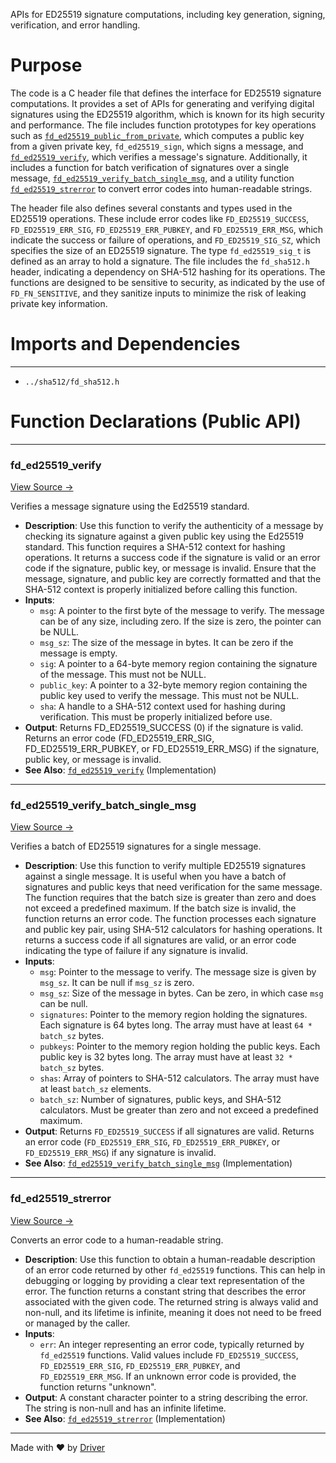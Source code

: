 <!--------------------------------------------------------------------------------->
<!-- IMPORTANT: This file is auto-generated by Driver (https://driver.ai). -------->
<!-- Manual edits may be overwritten on future commits. --------------------------->
<!--------------------------------------------------------------------------------->

APIs for ED25519 signature computations, including key generation, signing, verification, and error handling.

# Purpose
The code is a C header file that defines the interface for ED25519 signature computations. It provides a set of APIs for generating and verifying digital signatures using the ED25519 algorithm, which is known for its high security and performance. The file includes function prototypes for key operations such as [`fd_ed25519_public_from_private`](<#fd_ed25519_public_from_private>), which computes a public key from a given private key, `fd_ed25519_sign`, which signs a message, and [`fd_ed25519_verify`](<#fd_ed25519_verify>), which verifies a message's signature. Additionally, it includes a function for batch verification of signatures over a single message, [`fd_ed25519_verify_batch_single_msg`](<#fd_ed25519_verify_batch_single_msg>), and a utility function [`fd_ed25519_strerror`](<#fd_ed25519_strerror>) to convert error codes into human-readable strings.

The header file also defines several constants and types used in the ED25519 operations. These include error codes like `FD_ED25519_SUCCESS`, `FD_ED25519_ERR_SIG`, `FD_ED25519_ERR_PUBKEY`, and `FD_ED25519_ERR_MSG`, which indicate the success or failure of operations, and `FD_ED25519_SIG_SZ`, which specifies the size of an ED25519 signature. The type `fd_ed25519_sig_t` is defined as an array to hold a signature. The file includes the `fd_sha512.h` header, indicating a dependency on SHA-512 hashing for its operations. The functions are designed to be sensitive to security, as indicated by the use of `FD_FN_SENSITIVE`, and they sanitize inputs to minimize the risk of leaking private key information.
# Imports and Dependencies

---
- `../sha512/fd_sha512.h`


# Function Declarations (Public API)

---
### fd\_ed25519\_verify<!-- {{#callable_declaration:fd_ed25519_verify}} -->
[View Source →](<../../../../../src/ballet/ed25519/fd_ed25519.h#L96>)

Verifies a message signature using the Ed25519 standard.
- **Description**: Use this function to verify the authenticity of a message by checking its signature against a given public key using the Ed25519 standard. This function requires a SHA-512 context for hashing operations. It returns a success code if the signature is valid or an error code if the signature, public key, or message is invalid. Ensure that the message, signature, and public key are correctly formatted and that the SHA-512 context is properly initialized before calling this function.
- **Inputs**:
    - `msg`: A pointer to the first byte of the message to verify. The message can be of any size, including zero. If the size is zero, the pointer can be NULL.
    - `msg_sz`: The size of the message in bytes. It can be zero if the message is empty.
    - `sig`: A pointer to a 64-byte memory region containing the signature of the message. This must not be NULL.
    - `public_key`: A pointer to a 32-byte memory region containing the public key used to verify the message. This must not be NULL.
    - `sha`: A handle to a SHA-512 context used for hashing during verification. This must be properly initialized before use.
- **Output**: Returns FD_ED25519_SUCCESS (0) if the signature is valid. Returns an error code (FD_ED25519_ERR_SIG, FD_ED25519_ERR_PUBKEY, or FD_ED25519_ERR_MSG) if the signature, public key, or message is invalid.
- **See Also**: [`fd_ed25519_verify`](<fd_ed25519_user.c.md#fd_ed25519_verify>)  (Implementation)


---
### fd\_ed25519\_verify\_batch\_single\_msg<!-- {{#callable_declaration:fd_ed25519_verify_batch_single_msg}} -->
[View Source →](<../../../../../src/ballet/ed25519/fd_ed25519.h#L124>)

Verifies a batch of ED25519 signatures for a single message.
- **Description**: Use this function to verify multiple ED25519 signatures against a single message. It is useful when you have a batch of signatures and public keys that need verification for the same message. The function requires that the batch size is greater than zero and does not exceed a predefined maximum. If the batch size is invalid, the function returns an error code. The function processes each signature and public key pair, using SHA-512 calculators for hashing operations. It returns a success code if all signatures are valid, or an error code indicating the type of failure if any signature is invalid.
- **Inputs**:
    - `msg`: Pointer to the message to verify. The message size is given by `msg_sz`. It can be null if `msg_sz` is zero.
    - `msg_sz`: Size of the message in bytes. Can be zero, in which case `msg` can be null.
    - `signatures`: Pointer to the memory region holding the signatures. Each signature is 64 bytes long. The array must have at least `64 * batch_sz` bytes.
    - `pubkeys`: Pointer to the memory region holding the public keys. Each public key is 32 bytes long. The array must have at least `32 * batch_sz` bytes.
    - `shas`: Array of pointers to SHA-512 calculators. The array must have at least `batch_sz` elements.
    - `batch_sz`: Number of signatures, public keys, and SHA-512 calculators. Must be greater than zero and not exceed a predefined maximum.
- **Output**: Returns `FD_ED25519_SUCCESS` if all signatures are valid. Returns an error code (`FD_ED25519_ERR_SIG`, `FD_ED25519_ERR_PUBKEY`, or `FD_ED25519_ERR_MSG`) if any signature is invalid.
- **See Also**: [`fd_ed25519_verify_batch_single_msg`](<fd_ed25519_user.c.md#fd_ed25519_verify_batch_single_msg>)  (Implementation)


---
### fd\_ed25519\_strerror<!-- {{#callable_declaration:fd_ed25519_strerror}} -->
[View Source →](<../../../../../src/ballet/ed25519/fd_ed25519.h#L137>)

Converts an error code to a human-readable string.
- **Description**: Use this function to obtain a human-readable description of an error code returned by other `fd_ed25519` functions. This can help in debugging or logging by providing a clear text representation of the error. The function returns a constant string that describes the error associated with the given code. The returned string is always valid and non-null, and its lifetime is infinite, meaning it does not need to be freed or managed by the caller.
- **Inputs**:
    - `err`: An integer representing an error code, typically returned by `fd_ed25519` functions. Valid values include `FD_ED25519_SUCCESS`, `FD_ED25519_ERR_SIG`, `FD_ED25519_ERR_PUBKEY`, and `FD_ED25519_ERR_MSG`. If an unknown error code is provided, the function returns "unknown".
- **Output**: A constant character pointer to a string describing the error. The string is non-null and has an infinite lifetime.
- **See Also**: [`fd_ed25519_strerror`](<fd_ed25519_user.c.md#fd_ed25519_strerror>)  (Implementation)



---
Made with ❤️ by [Driver](https://www.driver.ai/)